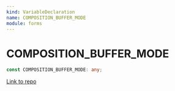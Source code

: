```yaml
---
kind: VariableDeclaration
name: COMPOSITION_BUFFER_MODE
module: forms
---
```


# COMPOSITION_BUFFER_MODE

```ts
const COMPOSITION_BUFFER_MODE: any;
```

[Link to repo](https://github.com/timdeschryver/angular/blob/master/packages/forms/src/directives/default_value_accessor.ts#L35-L35)
